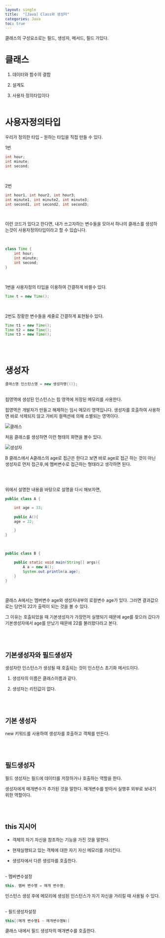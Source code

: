 ```yaml
---
layout: single
title:  "[Java] Class와 생성자"
categories: Java
toc: true
---
```


클래스의 구성요소로는  필드, 생성자, 메서드, 필드 가있다.
<br/>

# 클래스 #

1. 데이터와 함수의 결합

2. 설계도

3. 사용자 정의타입이다
<br/><br/>

# 사용자정의타입 #

우리가 정의한 타입 – 원하는 타입을 직접 만들 수 있다.

1번
```java
int hour;
int minute;
int second;
```
<br/>

2번
```java
int hour1, int hour2, int hour3;
int minute1, int minute2, int minute3;
int second1, int second2, int second3;
```
<br/>

이런 코드가 있다고 한다면, 내가 쓰고자하는 변수들을 모아서 하나의 클래스를 생성하는것이 사용자정의타입이라고 할 수 있습니다.

<br/>

```java
class Time {
	int hour;
	int minute;
	int second;
}
```

<br/>

1번을 사용자정의 타입을 이용하여 간결하게 바뀔수 있다.
```java
Time t = new Time();
```
<br/>

2번도 장황한 변수들을 세줄로 간결하게 표현될수 있다.
```java
Time t1 = new Time();
Time t2 = new Time();
Time t3 = new Time();
```

<br/><br/>

# 생성자 #

```java
클래스명 인스턴스명 = new 생성자명{()};
```
<br/>
힙영역에 생성된 인스턴스는 힙 영역에 저장된 메모리를 사용한다.

힙영역은 개발자가 만들고 해제하는 임시 메모리 영역입니다. 생성자를 호출하여 사용하면 바로 삭제되지 않고 가비지 컬렉션에 의해 소별되는 영역이다.


 ![클래스](https:/images/2023-03-26-class/클래스.png) 

처음 클래스를 생성하면 이런 형태의 화면을 볼수 있다.



 ![생성자](https:/images/2023-03-26-class/생성자.png) 

B 클래스에서 A클래스의 age로 접근은 한다고 보면 바로 age로 접근 하는 것이 아닌 생성자로 먼저 접근후,에 멤버변수로 접근하는 형태라고 생각하면 된다.


<br/><br/>

위에서 설명한 내용을 바탕으로 설명을 다시 해보자면,

```java
public class A {

	int age = 33;
	
	public A(){
	age = 22;

	}
}
```
<br/>

```java
public class B {

	public static void main(String[] args){
		A a = new A();
		System.out.println(a.age);
	}
}
```
<br/>

클래스 A에서는 멤버변수 age와 생성자내부의 로컬변수 age가 있다. 그러면 결과값으로는 당연히 22가 출력이 되는 것을 볼 수 있다.
<br/>

그 이유는 호출되었을 때 기본생성자가 가장먼저 실행되기 때문에 age를 찾으러 갔다가 기본생성자에서 age를 만났기 때문에 22를 불러왔다라고 본다.

<br/><br/>

## 기본생성자와 필드생성자 ##

생성자란 인스턴스가 생성될 때 호출되는 것이 인스턴스 초기화 메서드이다.

1. 생성자의 이름은 클래스이름과 같다.

2. 생성자는 리턴값이 없다.

<br/><br/>

## 기본 생성자 ##
new 키워드를 사용하여 생성자를 호출하고 객체를 만든다.

<br/><br/>

## 필드생성자 ##

필드 생성자는 필드에 데이터를 저장하거나 호출하는 역할을 한다. 

생성자에게 매개변수가 추가된 것을 말한다. 매개변수를 받아서 실행후 외부로 보내기 위한 역할이다.

<br/><br/>

## this 지시어 ##

- 객체의 자기 자신을 참조하는 기능을 가진 것을 말한다.

- 현재실행되고 있는 객체에 대한 자기 자신 메모리를 가리킨다.

- 생성자에서 다른 생성자를 호출한다.

<br/>
- 멤버변수설정

```java
this. 멤버 변수명 = 매개 변수명;
```
인스턴스 생성 후에 메모리에 생성된 인스턴스가 자기 자신을 가리킬 때 사용될 수 있다.

<br/>
- 필드생성자설정

```java
this[(매개 변수명1 ~ 매개변수명N)]
```
클래스 내에서 필드 생성자의 매개변수를 호출한다.